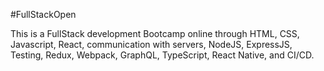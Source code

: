 #FullStackOpen


This is a FullStack development Bootcamp online through
HTML, CSS, Javascript, React, communication with servers, NodeJS, ExpressJS, Testing, Redux, Webpack, GraphQL, TypeScript, React Native, and CI/CD.
